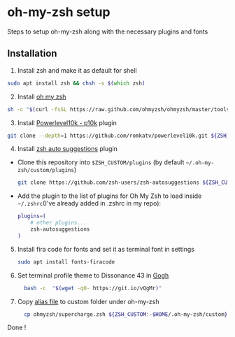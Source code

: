 
# oh-my-zsh setup
Steps to setup oh-my-zsh along with the necessary plugins and fonts

## Installation
1. Install zsh and make it as default for shell
  ```zsh
  sudo apt install zsh && chsh -s $(which zsh)
  ```

2. Install [oh my zsh](https://ohmyz.sh/#install)
  ```zsh
  sh -c "$(curl -fsSL https://raw.github.com/ohmyzsh/ohmyzsh/master/tools/install.sh)"
  ```

3. Install [Powerlevel10k - p10k](https://github.com/romkatv/powerlevel10k#oh-my-zsh) plugin
  ```zsh
  git clone --depth=1 https://github.com/romkatv/powerlevel10k.git ${ZSH_CUSTOM:-$HOME/.oh-my-zsh/custom}/themes/powerlevel10k
  ```
4. Install [zsh auto suggestions](https://github.com/zsh-users/zsh-autosuggestions) plugin

  - Clone this repository into `$ZSH_CUSTOM/plugins` (by default `~/.oh-my-zsh/custom/plugins`)

    ```zsh
    git clone https://github.com/zsh-users/zsh-autosuggestions ${ZSH_CUSTOM:-~/.oh-my-zsh/custom}/plugins/zsh-autosuggestions
    ```
  - Add the plugin to the list of plugins for Oh My Zsh to load inside `~/.zshrc`(I've already added in .zshrc in my repo):

    ```zsh
    plugins=( 
        # other plugins...
        zsh-autosuggestions
    )
    ```
5. Install fira code for fonts and set it as terminal font in settings
    ```zsh
    sudo apt install fonts-firacode 
    ```

6. Set terminal profile theme to Dissonance 43 in [Gogh](https://mayccoll.github.io/Gogh/)
    ```zsh
      bash -c  "$(wget -qO- https://git.io/vQgMr)" 
    ``` 
7. Copy [alias file](supercharge.zsh) to custom folder under oh-my-zsh
    ```zsh
      cp ohmyzsh/supercharge.zsh ${ZSH_CUSTOM:-$HOME/.oh-my-zsh/custom}/supercharge.zsh
    ```
Done !
